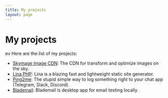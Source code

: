 ```yaml
---
title: My projects
layout: page
---
```


# My projects
ev
Here are the list of my projects:

- [Skymage Image CDN](https://skymage.dev): The CDN for transform and optimize images on the sky.
- [Lina PHP](https://lina.daudau.cc): Lina is a blazing fast and lightweight static site generator.
- [Ping2me](https://ping2.me): The stupid simple way to log something right to your chat app (Telegram, Slack, Discord).
- [Blademail](https://blademail.app): Blademail is desktop app for email testing locally.
